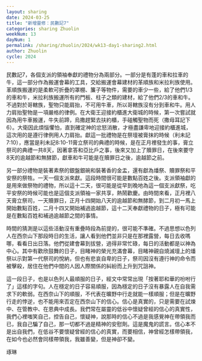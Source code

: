 ```yaml
---
layout: sharing
date: 2024-03-25
title: "新增靈修：民數記7"
categories: sharing Zhuolin
weekNum: 13
dayNum: 1
permalink: /sharing/zhuolin/2024/wk13-day1-sharing2.html
author: Zhuolin
cycle: 2024
---  
```


民數記7，各個支派的領袖奉獻的禮物分為兩部分。一部分是有蓬的車和拉車的牛，這一部分作為搬運會幕的工具，交給搬運會幕建材的革順族和米拉利族使用。革順族搬運的是柔軟可折疊的罩棚、簾子等物件，需要的車少一些，給了他們1/3的車和牛，米拉利族搬運所有的門板、柱子之類的建材，給了他們2/3的車和牛。不過對於哥轄族，聖物只能肩抬，不可用牛車，所以哥轄族沒有分到車和牛。用人力肩抬聖物是一項嚴格的律例。在大衛王迎接約櫃進大衛城的時候，第一次嘗試就因為用牛車搬運，牛失前蹄，烏撒趕緊去扶約櫃，手碰觸聖物而死（撒母耳記下6）。大衛因此煩惱懼怕，直到確定神的忿怒消散，才極盡謙卑地迎接約櫃進城，這次用的是遵行律例用人力肩抬。獻這一批禮物是在祭壇被膏抹的時候（利未記7:10），應當是利未記8:10-11膏立祭司的典禮的時候，是在正月裡發生的事，膏立祭司的典禮一共8天，因著拿答和亞比戶之事，後來又加上了贖罪日，在後來要守8天的逾越節和無酵節，獻車和牛可能是在贖罪日之後，逾越節之前。

另一部分禮物是裝著素祭的銀盤銀碗和裝著香的金盂，還有獻為燔祭、贖罪祭和平安祭的祭牲。一天一個支派來獻。這段時間很可能是數點百姓之後。支派領袖獻的是用來做祭物的禮物，所以這十二天，很可能是從早到晚地為這一個支派獻祭，吃平安祭的時候可能也是這個支派領袖一家共享，熱鬧歡慶。由時間來看，正月裡八天膏立祭司，一天贖罪日，正月十四開始八天的逾越節和無酵節，到二月初一馬上開始數點百姓，二月十四又開始補過逾越節，這十二天奉獻禮物的日子，極有可能是在數點百姓和補過逾越節之間的事情。

時間的猜測是以這些活動沒有重疊時段為前提的，很可能不準確。不過思想以色列人在西奈山下那段時日的生活，讓人看到他們並非只是在那裡露營，每日去收嗎哪，看看日出日落。他們從建會幕到拔營，過得非常忙碌，每日的活動都是以神為中心。其中有歡欣鼓舞的日子，目睹神的榮光充滿會幕，目睹神親自燒滅壇上的燔祭以示對第一代祭司的悅納，但也有悲哀自卑的日子，祭司因沒有遵行神的命令而被擊殺，居住在他們中間的人因人際關係的糾紛而上升到咒詛神。

這一段日子，也是以色列人最順服的日子，經文中常常出現「按著耶和華的吩咐行了」這樣的字句。人在穩定的日子容易順服，因為穩定的日子沒有暴露人在自我需求下的軟弱。在西奈山下的順服，不代表在曠野中行走就能一樣順服；但是在曠野行走的悖逆，也不能用來否定在西奈山下的信心。信心是真實的，只是需要在試煉中、在管教中、在恩典中成長。我們常在屬靈的低谷中懷疑曾經的信心的真實性，我們心裡嗤笑自己，控告自己，懷疑神，說那時的信心不過是我感覺神在帶領我而已，我自己騙了自己，那一切都不過是精神的安慰劑。這是魔鬼的謊言。信心本不是出自我們，在低谷不要懷疑曾經的信心的真實，而要相信，神曾經怎樣帶領我，在如今也必然會同樣帶領我，我雖善變，但是神卻不變。

琢琳
